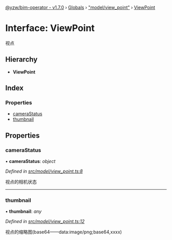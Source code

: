 [@yzw/bim-operator - v1.7.0](../README.md) › [Globals](../globals.md) › ["model/view_point"](../modules/_model_view_point_.md) › [ViewPoint](_model_view_point_.viewpoint.md)

# Interface: ViewPoint

视点

## Hierarchy

* **ViewPoint**

## Index

### Properties

* [cameraStatus](_model_view_point_.viewpoint.md#camerastatus)
* [thumbnail](_model_view_point_.viewpoint.md#thumbnail)

## Properties

###  cameraStatus

• **cameraStatus**: *object*

*Defined in [src/model/view_point.ts:8](https://github.com/youkaisteve/bim-operator/blob/24828e5/src/model/view_point.ts#L8)*

视点的相机状态

___

###  thumbnail

• **thumbnail**: *any*

*Defined in [src/model/view_point.ts:12](https://github.com/youkaisteve/bim-operator/blob/24828e5/src/model/view_point.ts#L12)*

视点的缩略图(base64——data:image/png;base64,xxxx)
